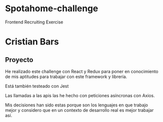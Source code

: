 # Spotahome-challenge
Frontend Recruiting Exercise


# Cristian Bars

## Proyecto

He realizado este challenge con React y Redux para poner en conocimiento de mis aptitudes para trabajar con este framework y librería.

Está también testeado con Jest 

Las llamadas a las apis las he hecho con peticiones asíncronas con Axios.

Mis decisiones han sido estas porque son los lenguajes en que trabajo mejor y considero que en un contexto de desarrollo real es mejor trabajar así.
